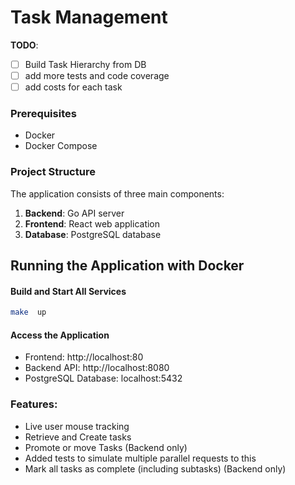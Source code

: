 
# Task Management

**TODO**:

- [ ] Build Task Hierarchy from DB
- [ ] add more tests and code coverage
- [ ] add costs for each task

### Prerequisites

- Docker
- Docker Compose

### Project Structure

The application consists of three main components:

1.  **Backend**: Go API server
2.  **Frontend**: React web application
3.  **Database**: PostgreSQL database

## Running the Application with Docker

#### Build and Start All Services


```bash
make  up
```

#### Access the Application

- Frontend: http://localhost:80
- Backend API: http://localhost:8080
- PostgreSQL Database: localhost:5432

### Features:

- Live user mouse tracking
- Retrieve and Create tasks
- Promote or move Tasks (Backend only)
- Added tests to simulate multiple parallel requests to this
- Mark all tasks as complete (including subtasks) (Backend only)